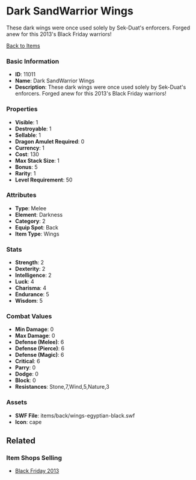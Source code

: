 # Dark SandWarrior Wings

These dark wings were once used solely by Sek-Duat's enforcers. Forged anew for this 2013's Black Friday warriors!

[Back to Items](../items.md)

### Basic Information

- **ID**: 11011
- **Name**: Dark SandWarrior Wings
- **Description**: These dark wings were once used solely by Sek-Duat&#039;s enforcers. Forged anew for this 2013&#039;s Black Friday warriors!

### Properties

- **Visible**: 1
- **Destroyable**: 1
- **Sellable**: 1
- **Dragon Amulet Required**: 0
- **Currency**: 1
- **Cost**: 130
- **Max Stack Size**: 1
- **Bonus**: 5
- **Rarity**: 1
- **Level Requirement**: 50

### Attributes

- **Type**: Melee
- **Element**: Darkness
- **Category**: 2
- **Equip Spot**: Back
- **Item Type**: Wings

### Stats

- **Strength**: 2
- **Dexterity**: 2
- **Intelligence**: 2
- **Luck**: 4
- **Charisma**: 4
- **Endurance**: 5
- **Wisdom**: 5

### Combat Values

- **Min Damage**: 0
- **Max Damage**: 0
- **Defense (Melee)**: 6
- **Defense (Pierce)**: 6
- **Defense (Magic)**: 6
- **Critical**: 6
- **Parry**: 0
- **Dodge**: 0
- **Block**: 0
- **Resistances**: Stone,7,Wind,5,Nature,3

### Assets

- **SWF File**: items/back/wings-egyptian-black.swf
- **Icon**: cape

## Related

### Item Shops Selling

- [Black Friday 2013](../item-shops/384-black-friday-2013.md)

